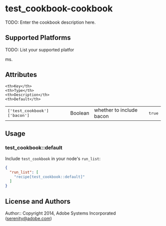 # test_cookbook-cookbook

TODO: Enter the cookbook description here.

## Supported Platforms

TODO: List your supported platfor

ms.





## Attributes

<table>
  <tr>
  
  
    <th>Key</th>
    <th>Type</th>
    <th>Description</th>
    <th>Default</th>
  </tr>
  <tr>
    <td><tt>['test_cookbook']['bacon']</tt></td>
    <td>Boolean</td>
    <td>whether to include bacon</td>
    <td><tt>true</tt></td>
  </tr>
</table>

## Usage

### test_cookbook::default

Include `test_cookbook` in your node's `run_list`:

```json
{
  "run_list": [
    "recipe[test_cookbook::default]"
  ]
}


```

## License and Authors

Author:: Copyright 2014, Adobe Systems Incorporated (<serenity@adobe.com>)
